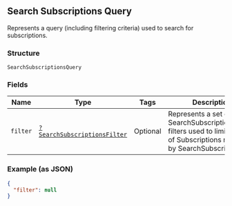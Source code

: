 ## Search Subscriptions Query

Represents a query (including filtering criteria) used to search for subscriptions.

### Structure

`SearchSubscriptionsQuery`

### Fields

| Name | Type | Tags | Description |
|  --- | --- | --- | --- |
| `filter` | [`?SearchSubscriptionsFilter`](/doc/models/search-subscriptions-filter.md) | Optional | Represents a set of SearchSubscriptionsQuery filters used to limit the set of Subscriptions returned by SearchSubscriptions. |

### Example (as JSON)

```json
{
  "filter": null
}
```

